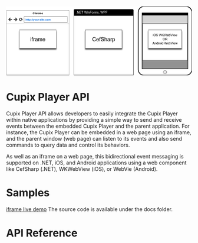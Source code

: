 ![concept image](https://github.com/cupix-api/player/blob/master/images/player-api-concept.png)
# Cupix Player API
Cupix Player API allows developers to easily integrate the Cupix Player within native applications by providing a simple way to send and receive events between the embedded Cupix Player and the parent application. For instance, the Cupix Player can be embedded in a web page using an iframe, and the parent window (web page) can listen to its events and also send commands to query data and control its behaviors. 

As well as an iframe on a web page, this bidirectional event messaging is supported on .NET, iOS, and Android applications using a web component like CefSharp (.NET), WKWebView (iOS), or WebVie (Android).

# Samples
[iframe live demo](https://cupix-api.github.io/player)
The source code is available under the docs folder.
# API Reference
